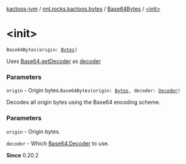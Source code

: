 [kactoos-jvm](../../index.md) / [nnl.rocks.kactoos.bytes](../index.md) / [Base64Bytes](index.md) / [&lt;init&gt;](./-init-.md)

# &lt;init&gt;

`Base64Bytes(origin: `[`Bytes`](../../nnl.rocks.kactoos/-bytes/index.md)`)`

Uses [Base64.getDecoder](http://docs.oracle.com/javase/8/docs/api/java/util/Base64.html#getDecoder()) as [decoder](#)

### Parameters

`origin` - Origin bytes.`Base64Bytes(origin: `[`Bytes`](../../nnl.rocks.kactoos/-bytes/index.md)`, decoder: `[`Decoder`](http://docs.oracle.com/javase/8/docs/api/java/util/Base64/Decoder.html)`)`

Decodes all origin bytes using the Base64 encoding scheme.

### Parameters

`origin` - Origin bytes.

`decoder` - Which [Base64.Decoder](http://docs.oracle.com/javase/8/docs/api/java/util/Base64/Decoder.html) to use.

**Since**
0.20.2

